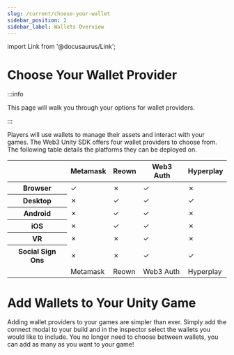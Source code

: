 ```yaml
---
slug: /current/choose-your-wallet
sidebar_position: 2
sidebar_label: Wallets Overview
---
```


import Link from '@docusaurus/Link';

# Choose Your Wallet Provider

:::info

This page will walk you through your options for wallet providers.

:::

Players will use wallets to manage their assets and interact with your games. The Web3 Unity SDK offers four wallet providers to choose from. The following table details the platforms they can be deployed on.

<table className="transparent-table">
  <thead>
    <tr>
      <th></th>
      <th>Metamask</th>
      <th>Reown</th>
      <th>Web3 Auth</th>
      <th>Hyperplay</th>
    </tr>
  </thead>
  <tbody>
    <tr>
      <th className="table-cell-bold-green">Browser</th>
      <td className="center-content">✓</td>
      <td className="center-content greyed-out">✗</td>
      <td className="center-content">✓</td>
      <td className="center-content greyed-out">✗</td>
    </tr>
    <tr>
      <th className="table-cell-bold-green">Desktop</th>
      <td className="center-content greyed-out">✗</td>
      <td className="center-content">✓</td>
      <td className="center-content">✓</td>
      <td className="center-content">✓</td>
    </tr>
    <tr>
      <th className="table-cell-bold-green">Android</th>
      <td className="center-content greyed-out">✗</td>
      <td className="center-content">✓</td>
      <td className="center-content">✓</td>
      <td className="center-content greyed-out">✗</td>
    </tr>
    <tr>
      <th className="table-cell-bold-green">iOS</th>
      <td className="center-content greyed-out">✗</td>
      <td className="center-content">✓</td>
      <td className="center-content">✓</td>
      <td className="center-content greyed-out">✗</td>
    </tr>
    <tr>
      <th className="table-cell-bold-green">VR</th>
      <td className="center-content greyed-out">✗</td>
      <td className="center-content greyed-out">✗</td>
      <td className="center-content">✓</td>
      <td className="center-content greyed-out">✗</td>
    </tr>
    <tr>
      <th className="table-cell-bold-green">Social Sign Ons</th>
      <td className="center-content greyed-out">✗</td>
      <td className="center-content greyed-out">✗</td>
      <td className="center-content">✓</td>
      <td className="center-content">✓</td>
    </tr>
    <tr>
      <td></td>
      <td><Link className="custom-button" to="/current/metamask" style={{ margin: '10px' }}>Metamask</Link></td>
      <td><Link className="custom-button" to="/current/reown" style={{ margin: '10px' }}>Reown</Link></td>
      <td><Link className="custom-button" to="/current/web3auth" style={{ margin: '10px' }}>Web3 Auth</Link></td>
      <td><Link className="custom-button" to="/current/hyperplay" style={{ margin: '10px' }}>Hyperplay</Link></td>
    </tr>
  </tbody>
</table>

# Add Wallets to Your Unity Game

Adding wallet providers to your games are simpler than ever. Simply add the connect modal to your build and in the inspector select the wallets you would like to include. You no longer need to choose between wallets, you can add as many as you want to your game!